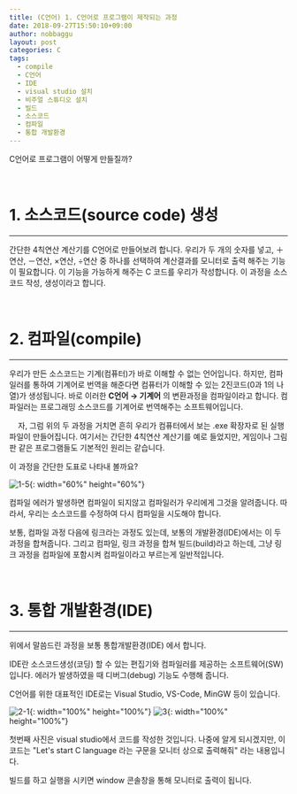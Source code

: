 ```yaml
---
title: (C언어) 1. C언어로 프로그램이 제작되는 과정
date: 2018-09-27T15:50:10+09:00
author: nobbaggu
layout: post
categories: C
tags:
  - compile
  - C언어
  - IDE
  - visual studio 설치
  - 비주얼 스튜디오 설치
  - 빌드
  - 소스코드
  - 컴파일
  - 통합 개발환경
---
```

C언어로 프로그램이 어떻게 만들질까?

&nbsp;
# 1. 소스코드(source code) 생성
***

간단한 4칙연산 계산기를 C언어로 만들어보려 합니다. 우리가 두 개의 숫자를 넣고, ＋연산, －연산, ×연산, ÷연산 중 하나를 선택하여 계산결과를 모니터로 출력 해주는 기능이 필요합니다. 이 기능을 가능하게 해주는 C 코드를 우리가 작성합니다. 이 과정을 소스코드 작성, 생성이라고 합니다.

&nbsp;
&nbsp;
# 2. 컴파일(compile)
***

우리가 만든 소스코드는 기계(컴퓨터)가 바로 이해할 수 없는 언어입니다. 하지만, 컴파일러를 통하여 기계어로 번역을 해준다면 컴퓨터가 이해할 수 있는 2진코드(0과 1의 나열)가 생성됩니다. 바로 이러한 **C언어 → 기계어** 의 변환과정을 컴파일이라고 합니다. 컴파일러는 프로그래밍 소스코드를 기계어로 번역해주는 소프트웨어입니다.

&nbsp;
&nbsp;
자, 그럼 위의 두 과정을 거치면 흔히 우리가 컴퓨터에서 보는 .exe 확장자로 된 실행파일이 만들어집니다. 여기서는 간단한 4칙연산 계산기를 예로 들었지만, 게임이나 그림판 같은 프로그램들도 기본적인 원리는 같습니다.

이 과정을 간단한 도표로 나타내 볼까요?

![1-5](https://nobbaggu.github.io/images/2018/09/1-5.jpg){: width="60%" height="60%"}

컴파일 에러가 발생하면 컴파일이 되지않고 컴파일러가 우리에게 그것을 알려줍니다. 따라서, 우리는 소스코드를 수정하여 다시 컴파일을 시도해야 합니다.

보통, 컴파일 과정 다음에 링크라는 과정도 있는데, 보통의 개발환경(IDE)에서는 이 두 과정을 합쳐줍니다. 그리고 컴파일, 링크 과정을 합쳐 빌드(build)라고 하는데, 그냥 링크 과정을 컴파일에 포함시켜 컴파일이라고 부르는게 일반적입니다.

&nbsp;
&nbsp;
# 3. 통합 개발환경(IDE)
***

위에서 말씀드린 과정을 보통 통합개발환경(IDE) 에서 합니다.

IDE란 소스코드생성(코딩) 할 수 있는 편집기와 컴파일러를 제공하는 소프트웨어(SW) 입니다. 에러가 발생하였을 때 디버그(debug) 기능도 수행해 줍니다.

C언어를 위한 대표적인 IDE로는 Visual Studio, VS-Code, MinGW 등이 있습니다.

![2-1](https://nobbaggu.github.io/images/2018/09/2-1.png){: width="100%" height="100%"}
![3](https://nobbaggu.github.io/images/2018/09/3.png){: width="100%" height="100%"}

첫번째 사진은 visual studio에서 코드를 작성한 것입니다. 나중에 알게 되시겠지만, 이 코드는 "Let's start C language 라는 구문을 모니터 상으로 출력해줘" 라는 내용입니다.

빌드를 하고 실행을 시키면 window 콘솔창을 통해 모니터로 출력이 됩니다.